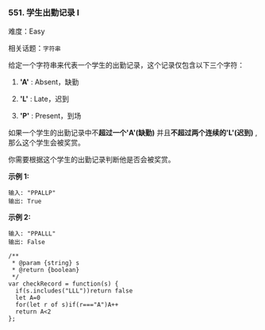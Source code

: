 ### 551. 学生出勤记录 I

难度：Easy

相关话题：`字符串`

给定一个字符串来代表一个学生的出勤记录，这个记录仅包含以下三个字符：




1. **&#39;A&#39;**  : Absent，缺勤

2. **&#39;L&#39;**  : Late，迟到

3. **&#39;P&#39;**  : Present，到场





如果一个学生的出勤记录中不**超过一个&#39;A&#39;(缺勤)** 并且**不超过两个连续的&#39;L&#39;(迟到)** ,那么这个学生会被奖赏。



你需要根据这个学生的出勤记录判断他是否会被奖赏。



**示例 1:** 



```
输入: "PPALLP"
输出: True
```


**示例 2:** 



```
输入: "PPALLL"
输出: False
```

```
/**
 * @param {string} s
 * @return {boolean}
 */
var checkRecord = function(s) {
  if(s.includes("LLL"))return false
  let A=0
  for(let r of s)if(r==="A")A++
  return A<2
};
```


